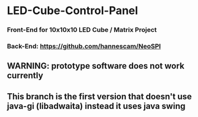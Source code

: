 # LED-Cube-Control-Panel
### Front-End for 10x10x10 LED Cube / Matrix Project  
### Back-End: https://github.com/hannescam/NeoSPI  
## WARNING: prototype software does not work currently
## This branch is the first version that doesn't use java-gi (libadwaita) instead it uses java swing
